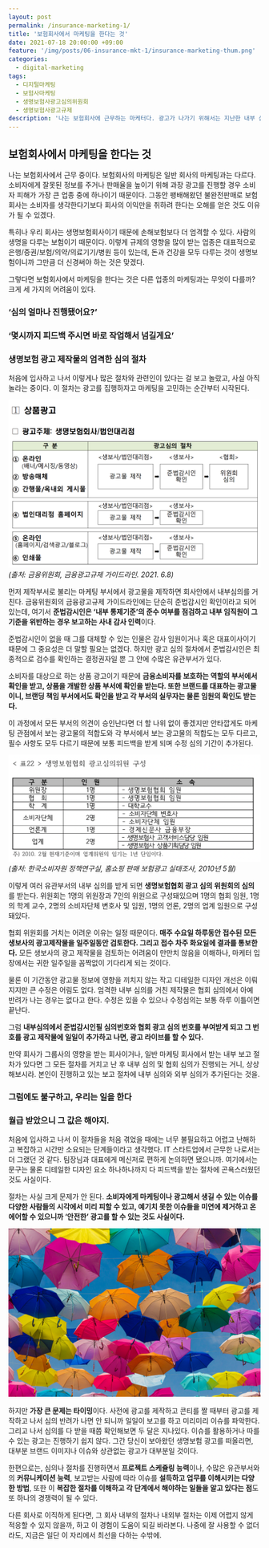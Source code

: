 ```yaml
---
layout: post
permalink: /insurance-marketing-1/
title: '보험회사에서 마케팅을 한다는 것'
date: 2021-07-18 20:00:00 +09:00
feature: '/img/posts/06-insurance-mkt-1/insurance-marketing-thum.png'
categories:
  - digital-marketing
tags:
  - 디지털마케팅
  - 보험사마케팅
  - 생명보험사광고심의위원회
  - 생명보험사광고규제
description: '나는 보험회사에 근무하는 마케터다. 광고가 나가기 위해서는 지난한 내부 심의와 외부 심의를 거친다. 결국 이 모든 건 불완전판매로부터 당신을 구하기 위한 우리의 최소이자 최대의 노력이다.'
---
```


## 보험회사에서 마케팅을 한다는 것


나는 보험회사에서 근무 중이다. 보험회사의 마케팅은 일반 회사의 마케팅과는 다르다. 소비자에게 잘못된 정보를 주거나 판매율을 높이기 위해 과장 광고를 진행할 경우 소비자 피해가 가장 큰 업종 중에 하나이기 때문이다. 그동안 팽배해왔던 불완전판매로 보험회사는 소비자를 생각한다기보다 회사의 이익만을 취하려 한다는 오해를 얻은 것도 이유가 될 수 있겠다.

특히나 우리 회사는 생명보험회사이기 때문에 손해보험보다 더 엄격할 수 있다. 사람의 생명을 다루는 보험이기 때문이다. 이렇게 규제의 영향을 많이 받는 업종은 대표적으로 은행/증권/보험/의약/의료기기/병원 등이 있는데, 돈과 건강을 모두 다루는 것이 생명보험이니까 그만큼 더 신경써야 하는 것은 맞겠다.

그렇다면 보험회사에서 마케팅을 한다는 것은 다른 업종의 마케팅과는 무엇이 다를까? 크게 세 가지의 어려움이 있다.


### ‘심의 얼마나 진행됐어요?’
### ‘몇시까지 피드백 주시면 바로 작업해서 넘길게요’
### 생명보험 광고 제작물의 엄격한 심의 절차

처음에 입사하고 나서 이렇게나 많은 절차와 관련인이 있다는 걸 보고 놀랐고, 사실 아직 놀라는 중이다. 이 절차는 광고를 집행하자고 마케팅을 고민하는 순간부터 시작된다.

![insurance-marketing-deliberation](/img/posts/06-insurance-mkt-1/insurance-marketing-deliberation.png)
*(출처: 금융위원회, 금융광고규제 가이드라인. 2021. 6.8)*

먼저 제작부서로 불리는 마케팅 부서에서 광고물을 제작하면 회사안에서 내부심의를 거친다. 금융위원회의 금융광고규제 가이드라인에는 단순히 준법감시인 확인이라고 되어있는데, 여기서 **준법감시인은 ‘내부 통제기준’의 준수 여부를 점검하고 내부 임직원이 그 기준을 위반하는 경우 보고하는 사내 감사 인력**이다.

준법감시인이 없을 때 그를 대체할 수 있는 인물은 감사 임원이거나 혹은 대표이사이기 때문에 그 중요성은 더 말할 필요는 없겠다. 하지만 광고 심의 절차에서 준법감시인은 최종적으로 검수를 확인하는 결정권자일 뿐 그 안에 수많은 유관부서가 있다.

소비자를 대상으로 하는 상품 광고이기 때문에 **금융소비자를 보호하는 역할의 부서에서 확인을 받고, 상품을 개발한 상품 부서에 확인을 받는다. 또한 브랜드를 대표하는 광고물이니, 브랜딩 책임 부서에서도 확인을 받고 각 부서의 실무자는 물론 임원의 확인도 받는다.**

이 과정에서 모든 부서의 의견이 승인난다면 더 할 나위 없이 좋겠지만 안타깝게도 마케팅 관점에서 보는 광고물의 적합도와 각 부서에서 보는 광고물의 적합도는 모두 다르고, 필수 사항도 모두 다르기 때문에 보통 피드백을 받게 되며 수정 심의 기간이 추가된다.

![insurance-marketing-deliberation-council](/img/posts/06-insurance-mkt-1/insurance-marketing-deliberation-council.png)
*(출처: 한국소비자원 정책연구실, 홈쇼핑 판매 보험광고 실태조사, 2010년 5월)*

이렇게 여러 유관부서의 내부 심의를 받게 되면 **생명보험협회 광고 심의 위원회의 심의**를 받는다. 위원회는 1명의 위원장과 7인의 위원으로 구성돼있으며 1명의 협회 임원, 1명의 학계 교수, 2명의 소비자단체 변호사 및 임원, 1명의 언론, 2명의 업계 임원으로 구성돼있다.

협회 위원회를 거치는 어려운 이유는 일정 때문이다. **매주 수요일 하루동안 접수된 모든 생보사의 광고제작물을 일주일동안 검토한다. 그리고 접수 차주 화요일에 결과를 통보한다.** 모든 생보사의 광고 제작물을 검토하는 어려움이 만만치 않음을 이해하나, 마케터 입장에서는 귀한 일주일을 꼼짝없이 기다리게 되는 것이다.

물론 이 기간동안 광고물 정보에 영향을 끼치지 않는 작고 디테일한 디자인 개선은 이뤄지지만 큰 수정은 어림도 없다. 엄격한 내부 심의를 거친 제작물은 협회 심의에서 아예 반려가 나는 경우는 없다고 한다. 수정은 있을 수 있으나 수정심의는 보통 하루 이틀이면 끝난다.

그럼 **내부심의에서 준법감시인필 심의번호와 협회 광고 심의 번호를 부여받게 되고 그 번호를 광고 제작물에 일일이 추가하고 나면, 광고 라이브를 할 수 있다.**

만약 회사가 그룹사의 영향을 받는 회사이거나, 일반 마케팅 회사에서 받는 내부 보고 절차가 있다면 그 모든 절차를 거치고 난 후 내부 심의 및 협회 심의가 진행되는 거니, 상상해보시라. 본인이 진행하고 있는 보고 절차에 내부 심의와 외부 심의가 추가된다는 것을.


### 그럼에도 불구하고, 우리는 일을 한다
### 월급 받았으니 그 값은 해야지.


처음에 입사하고 나서 이 절차들을 처음 겪었을 때에는 너무 불필요하고 어렵고 난해하고 복잡하고 시간만 소요되는 단계들이라고 생각했다. IT 스타트업에서 근무한 나로서는 더 그랬던 것 같다. 팀장님과 대표에게 메신저로 편하게 논의하면 됐으니까. 여기에서는 문구는 물론 디테일한 디자인 요소 하나하나까지 다 피드백을 받는 절차에 곤욕스러웠던 것도 사실이다.

절차는 사실 크게 문제가 안 된다. **소비자에게 마케팅이나 광고해서 생길 수 있는 이슈를 다양한 사람들의 시각에서 미리 피할 수 있고, 예기치 못한 이슈들을 미연에 제거하고 온에어할 수 있으니까 ‘안전한’ 광고를 할 수 있는 것도 사실이다.**


![insurance-mkt](/img/posts/06-insurance-mkt-1/insurance-marketing.jpg)


하지만 **가장 큰 문제는 타이밍**이다. 사전에 광고를 제작하고 콘티를 짤 때부터 광고를 제작하고 나서 심의 반려가 나면 안 되니까 일일이 보고를 하고 미리미리 이슈를 파악한다. 그리고 나서 심의를 다 받을 때쯤 확인해보면 두 달은 지나있다. 이슈를 활용하거나 따를 수 있는 광고는 진행하기 쉽지 않다. 그간 당신이 보아왔던 생명보험 광고를 떠올리면, 대부분 브랜드 이미지나 이슈와 상관없는 광고가 대부분일 것이다.

한편으로는, 심의나 절차를 진행하면서 **프로젝트 스케쥴링 능력**이나, 수많은 유관부서와의 **커뮤니케이션 능력**, 보고받는 사람에 따라 이슈를 **설득하고 업무를 이해시키는 다양한 방법**, 또한 이 **복잡한 절차를 이해하고 각 단계에서 해야하는 일들을 알고 있다는 점**도 또 하나의 경쟁력이 될 수 있다.

다른 회사로 이직하게 된다면, 그 회사 내부의 절차나 내외부 절차는 이제 어렵지 않게 적응할 수 있지 않을까, 하고 이 경험이 도움이 되길 바라본다. 나중에 잘 사용할 수 없더라도, 지금은 일단 이 자리에서 최선을 다하는 수밖에.
